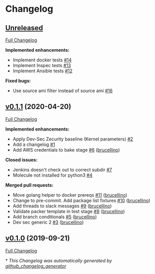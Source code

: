 # Changelog

## [Unreleased](https://github.com/brucellino/ansible-role-molecule-test-agent/tree/HEAD)

[Full Changelog](https://github.com/brucellino/ansible-role-molecule-test-agent/compare/v0.1.1...HEAD)

**Implemented enhancements:**

- Implement docker tests
  [\#14](https://github.com/brucellino/ansible-role-molecule-test-agent/issues/14)
- Implement Inspec tests
  [\#13](https://github.com/brucellino/ansible-role-molecule-test-agent/issues/13)
- Implement Ansible tests
  [\#12](https://github.com/brucellino/ansible-role-molecule-test-agent/issues/12)

**Fixed bugs:**

- Use source ami filter instead of source ami
  [\#16](https://github.com/brucellino/ansible-role-molecule-test-agent/issues/16)

## [v0.1.1](https://github.com/brucellino/ansible-role-molecule-test-agent/tree/v0.1.1) (2020-04-20)

[Full Changelog](https://github.com/brucellino/ansible-role-molecule-test-agent/compare/v0.1.0...v0.1.1)

**Implemented enhancements:**

- Apply Dev-Sec Zecurity baseline \(Kernel parameters\)
  [\#2](https://github.com/brucellino/ansible-role-molecule-test-agent/issues/2)
- Add a changelog
  [\#1](https://github.com/brucellino/ansible-role-molecule-test-agent/issues/1)
- Add AWS credentials to bake stage
  [\#6](https://github.com/brucellino/ansible-role-molecule-test-agent/pull/6)
  ([brucellino](https://github.com/brucellino))

**Closed issues:**

- Jenkins doesn't check out to correct subdir
  [\#7](https://github.com/brucellino/ansible-role-molecule-test-agent/issues/7)
- Molecule not installed for python3
  [\#4](https://github.com/brucellino/ansible-role-molecule-test-agent/issues/4)

**Merged pull requests:**

- Move golang helper to docker prereqs
  [\#11](https://github.com/brucellino/ansible-role-molecule-test-agent/pull/11)
  ([brucellino](https://github.com/brucellino))
- Change to pre-commit. Add package list fixtures
  [\#10](https://github.com/brucellino/ansible-role-molecule-test-agent/pull/10)
  ([brucellino](https://github.com/brucellino))
- Add threads to slack messages
  [\#9](https://github.com/brucellino/ansible-role-molecule-test-agent/pull/9)
  ([brucellino](https://github.com/brucellino))
- Validate packer template in test stage
  [\#8](https://github.com/brucellino/ansible-role-molecule-test-agent/pull/8)
  ([brucellino](https://github.com/brucellino))
- Add branch conditionals
  [\#5](https://github.com/brucellino/ansible-role-molecule-test-agent/pull/5)
  ([brucellino](https://github.com/brucellino))
- Dev sec generic 2
  [\#3](https://github.com/brucellino/ansible-role-molecule-test-agent/pull/3)
  ([brucellino](https://github.com/brucellino))

## [v0.1.0](https://github.com/brucellino/ansible-role-molecule-test-agent/tree/v0.1.0) (2019-09-21)

[Full Changelog](https://github.com/brucellino/ansible-role-molecule-test-agent/compare/8a9f95c4c09896f14a93581ff039240777c68f31...v0.1.0)

\* _This Changelog was automatically generated by
[github_changelog_generator](https://github.com/github-changelog-generator/github-changelog-generator)_
